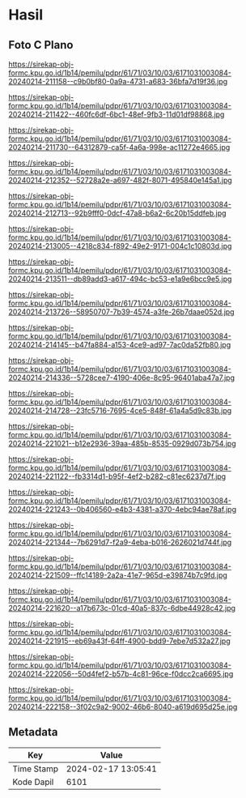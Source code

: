 # Hasil

## Foto C Plano

https://sirekap-obj-formc.kpu.go.id/1b14/pemilu/pdpr/61/71/03/10/03/6171031003084-20240214-211158--c9b0bf80-0a9a-4731-a683-36bfa7d19f36.jpg

https://sirekap-obj-formc.kpu.go.id/1b14/pemilu/pdpr/61/71/03/10/03/6171031003084-20240214-211422--460fc6df-6bc1-48ef-9fb3-11d01df98868.jpg

https://sirekap-obj-formc.kpu.go.id/1b14/pemilu/pdpr/61/71/03/10/03/6171031003084-20240214-211730--64312879-ca5f-4a6a-998e-ac11272e4665.jpg

https://sirekap-obj-formc.kpu.go.id/1b14/pemilu/pdpr/61/71/03/10/03/6171031003084-20240214-212352--52728a2e-a697-482f-8071-495840e145a1.jpg

https://sirekap-obj-formc.kpu.go.id/1b14/pemilu/pdpr/61/71/03/10/03/6171031003084-20240214-212713--92b9fff0-0dcf-47a8-b6a2-6c20b15ddfeb.jpg

https://sirekap-obj-formc.kpu.go.id/1b14/pemilu/pdpr/61/71/03/10/03/6171031003084-20240214-213005--4218c834-f892-49e2-9171-004c1c10803d.jpg

https://sirekap-obj-formc.kpu.go.id/1b14/pemilu/pdpr/61/71/03/10/03/6171031003084-20240214-213511--db89add3-a617-494c-bc53-e1a9e6bcc9e5.jpg

https://sirekap-obj-formc.kpu.go.id/1b14/pemilu/pdpr/61/71/03/10/03/6171031003084-20240214-213726--58950707-7b39-4574-a3fe-26b7daae052d.jpg

https://sirekap-obj-formc.kpu.go.id/1b14/pemilu/pdpr/61/71/03/10/03/6171031003084-20240214-214145--b47fa884-a153-4ce9-ad97-7ac0da52fb80.jpg

https://sirekap-obj-formc.kpu.go.id/1b14/pemilu/pdpr/61/71/03/10/03/6171031003084-20240214-214336--5728cee7-4190-406e-8c95-96401aba47a7.jpg

https://sirekap-obj-formc.kpu.go.id/1b14/pemilu/pdpr/61/71/03/10/03/6171031003084-20240214-214728--23fc5716-7695-4ce5-848f-61a4a5d9c83b.jpg

https://sirekap-obj-formc.kpu.go.id/1b14/pemilu/pdpr/61/71/03/10/03/6171031003084-20240214-221021--b12e2936-39aa-485b-8535-0929d073b754.jpg

https://sirekap-obj-formc.kpu.go.id/1b14/pemilu/pdpr/61/71/03/10/03/6171031003084-20240214-221122--fb3314d1-b95f-4ef2-b282-c81ec6237d7f.jpg

https://sirekap-obj-formc.kpu.go.id/1b14/pemilu/pdpr/61/71/03/10/03/6171031003084-20240214-221243--0b406560-e4b3-4381-a370-4ebc94ae78af.jpg

https://sirekap-obj-formc.kpu.go.id/1b14/pemilu/pdpr/61/71/03/10/03/6171031003084-20240214-221344--7b6291d7-f2a9-4eba-b016-2626021d744f.jpg

https://sirekap-obj-formc.kpu.go.id/1b14/pemilu/pdpr/61/71/03/10/03/6171031003084-20240214-221509--ffc14189-2a2a-41e7-965d-e39874b7c9fd.jpg

https://sirekap-obj-formc.kpu.go.id/1b14/pemilu/pdpr/61/71/03/10/03/6171031003084-20240214-221620--a17b673c-01cd-40a5-837c-6dbe44928c42.jpg

https://sirekap-obj-formc.kpu.go.id/1b14/pemilu/pdpr/61/71/03/10/03/6171031003084-20240214-221915--eb69a43f-64ff-4900-bdd9-7ebe7d532a27.jpg

https://sirekap-obj-formc.kpu.go.id/1b14/pemilu/pdpr/61/71/03/10/03/6171031003084-20240214-222056--50d4fef2-b57b-4c81-96ce-f0dcc2ca6695.jpg

https://sirekap-obj-formc.kpu.go.id/1b14/pemilu/pdpr/61/71/03/10/03/6171031003084-20240214-222158--3f02c9a2-9002-46b6-8040-a619d695d25e.jpg


## Metadata

| Key        | Value               |
| ---------- | ------------------- |
| Time Stamp | 2024-02-17 13:05:41 |
| Kode Dapil | 6101                |



